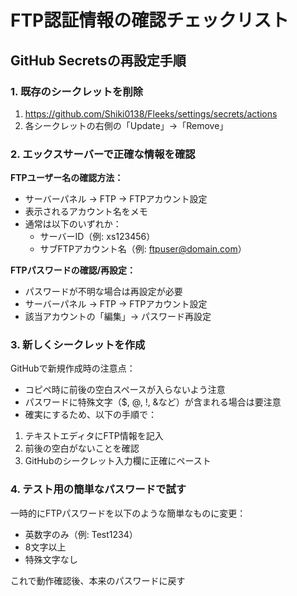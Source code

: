 # FTP認証情報の確認チェックリスト

## GitHub Secretsの再設定手順

### 1. 既存のシークレットを削除
1. https://github.com/Shiki0138/Fleeks/settings/secrets/actions
2. 各シークレットの右側の「Update」→「Remove」

### 2. エックスサーバーで正確な情報を確認

**FTPユーザー名の確認方法：**
- サーバーパネル → FTP → FTPアカウント設定
- 表示されるアカウント名をメモ
- 通常は以下のいずれか：
  - サーバーID（例: xs123456）
  - サブFTPアカウント名（例: ftpuser@domain.com）

**FTPパスワードの確認/再設定：**
- パスワードが不明な場合は再設定が必要
- サーバーパネル → FTP → FTPアカウント設定
- 該当アカウントの「編集」→ パスワード再設定

### 3. 新しくシークレットを作成

GitHubで新規作成時の注意点：
- コピペ時に前後の空白スペースが入らないよう注意
- パスワードに特殊文字（$, @, !, &など）が含まれる場合は要注意
- 確実にするため、以下の手順で：

1. テキストエディタにFTP情報を記入
2. 前後の空白がないことを確認
3. GitHubのシークレット入力欄に正確にペースト

### 4. テスト用の簡単なパスワードで試す

一時的にFTPパスワードを以下のような簡単なものに変更：
- 英数字のみ（例: Test1234）
- 8文字以上
- 特殊文字なし

これで動作確認後、本来のパスワードに戻す